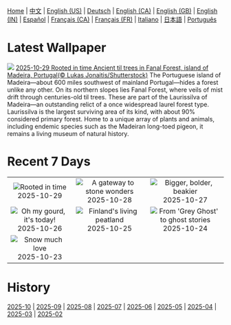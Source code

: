 [Home](../README.md) | [中文](zh-CN.md) | [English (US)](en-US.md) | [Deutsch](de-DE.md) | [English (CA)](en-CA.md) | [English (GB)](en-GB.md) | [English (IN)](en-IN.md) | [Español](es-ES.md) | [Français (CA)](fr-CA.md) | [Français (FR)](fr-FR.md) | [Italiano](it-IT.md) | [日本語](ja-JP.md) | [Português](pt-BR.md)

# Latest Wallpaper
![](https://www.bing.com/th?id=OHR.FanalForest_EN-US4405104404_UHD.jpg)
[2025-10-29 Rooted in time Ancient til trees in Fanal Forest, island of Madeira, Portugal(© Lukas Jonaitis/Shutterstock)](https://www.bing.com/th?id=OHR.FanalForest_EN-US4405104404_UHD.jpg)
The Portuguese island of Madeira—about 600 miles southwest of mainland Portugal—hides a forest unlike any other. On its northern slopes lies Fanal Forest, where veils of mist drift through centuries-old til trees. These are part of the Laurissilva of Madeira—an outstanding relict of a once widespread laurel forest type. Laurissilva is the largest surviving area of its kind, with about 90% considered primary forest. Home to a unique array of plants and animals, including endemic species such as the Madeiran long-toed pigeon, it remains a living museum of natural history.

# Recent 7 Days
|  |  |  |
|:---:|:---:|:---:|
| ![](https://www.bing.com/th?id=OHR.FanalForest_EN-US4405104404_400x240.jpg "Rooted in time") 2025-10-29 | ![](https://www.bing.com/th?id=OHR.TepliceRocks_EN-US4098225022_400x240.jpg "A gateway to stone wonders") 2025-10-28 | ![](https://www.bing.com/th?id=OHR.AfricanRaven_EN-US4057369898_400x240.jpg "Bigger, bolder, beakier") 2025-10-27 |
| ![](https://www.bing.com/th?id=OHR.PumpkinFarm_EN-US3773448576_400x240.jpg "Oh my gourd, it's today!") 2025-10-26 | ![](https://www.bing.com/th?id=OHR.MartimoaapaFinland_EN-US3685817058_400x240.jpg "Finland's living peatland") 2025-10-25 | ![](https://www.bing.com/th?id=OHR.QueenMary_EN-US3331250680_400x240.jpg "From 'Grey Ghost' to ghost stories") 2025-10-24 |
| ![](https://www.bing.com/th?id=OHR.SnowLeopard_EN-US3294064537_400x240.jpg "Snow much love") 2025-10-23 |  |  |

# History
[2025-10](../archives/wallpaper/en-US/w_2025_10.md) | [2025-09](../archives/wallpaper/en-US/w_2025_09.md) | [2025-08](../archives/wallpaper/en-US/w_2025_08.md) | [2025-07](../archives/wallpaper/en-US/w_2025_07.md) | [2025-06](../archives/wallpaper/en-US/w_2025_06.md) | [2025-05](../archives/wallpaper/en-US/w_2025_05.md) | [2025-04](../archives/wallpaper/en-US/w_2025_04.md) | [2025-03](../archives/wallpaper/en-US/w_2025_03.md) | [2025-02](../archives/wallpaper/en-US/w_2025_02.md)
